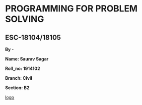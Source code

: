 # PROGRAMMING FOR PROBLEM SOLVING  
## ESC-18104/18105



 **By -**

 **Name: Saurav Sagar**
 
 **Roll_no: 1914102**
 
 **Branch: Civil**
 
 **Section: B2**
 
 [logo](https://www.logolynx.com/topic/gndec#&gid=1&pid=1)




